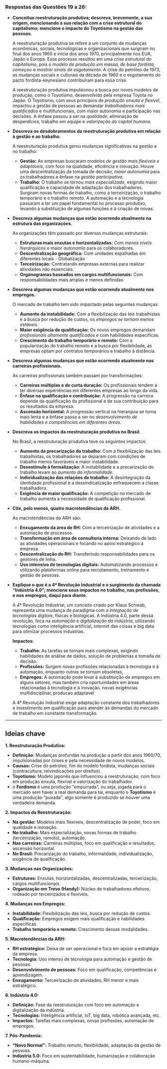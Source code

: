 
### Respostas das Questões 19 a 26:

- **Conceitue reestruturação produtiva; descreva, brevemente, a sua origem, mencionando a sua relação com a crise estrutural do capitalismo; mencione o impacto do Toyotismo na gestão das pessoas.**

  A reestruturação produtiva se refere a um conjunto de mudanças econômicas, sociais, tecnológicas e organizacionais que surgiram no final dos anos 1960 e início dos anos 1970, principalmente nos EUA, Japão e Europa. Esse processo resultou em uma *crise estrutural do capitalismo*, pois o *modelo de produção em massa, de base fordista, começou a mostrar sinais de esgotamento.* A crise do petróleo de 1973, as mudanças sociais e culturais da década de 1960 e o esgotamento do pacto fordista-keynesiano contribuíram para essa crise.

  A reestruturação produtiva impulsionou a busca por novos modelos de produção, como o *Toyotismo*, desenvolvido pela empresa Toyota no Japão. O Toyotismo, com seus princípios de *produção enxuta e flexível*, impactou a gestão de pessoas ao demandar *trabalhadores mais qualificados* e multifuncionais, com maior autonomia e participação nas decisões. A ênfase passou a ser na *qualidade*, eliminação de desperdícios, trabalho em equipe e *valorização do capital humano.*

- **Descreva os desdobramentos da reestruturação produtiva em relação à gestão e ao trabalho.**

  A reestruturação produtiva gerou mudanças significativas na gestão e no trabalho:

  * **Gestão:** As empresas buscaram *modelos de gestão mais flexíveis e adaptáveis*, com foco na qualidade, eficiência e inovação. Houve uma descentralização da tomada de decisão, *maior autonomia* para os trabalhadores e ênfase na *gestão participativa*.
  * **Trabalho:** O trabalho se tornou *mais especializado*, exigindo maior qualificação e capacidade de adaptação dos trabalhadores. Surgiram novas formas de trabalho, como a terceirização, o trabalho temporário e o trabalho remoto. A automação e a tecnologia passaram a ter um papel fundamental no processo produtivo, levando à substituição de algumas funções e à criação de novas.

- **Descreva algumas mudanças que estão ocorrendo atualmente na estrutura das organizações.**

  As organizações têm passado por diversas mudanças estruturais:

  * **Estruturas mais enxutas e horizontalizadas:** Com *menos níveis hierárquicos* e maior *autonomia* para os colaboradores.
  * **Descentralização geográfica:** Com unidades espalhadas em diferentes locais -  Globalização 
  * **Terceirização:** Contratando empresas externas para realizar atividades não essenciais.
  * **Organogramas baseados em cargos multifuncionais:** Com responsabilidades mais amplas e menos definidas.

- **Descreva algumas mudanças que estão ocorrendo atualmente nos empregos.**

  O mercado de trabalho tem sido impactado pelas seguintes mudanças:

  * **Aumento da instabilidade:** Com a flexibilização das leis trabalhistas e a busca por redução de custos, os *empregos se tornam menos estáveis.*
  * **Maior exigência de qualificação:** Os novos empregos demandam *profissionais altamente qualificados* e com habilidades específicas.
  * **Crescimento do trabalho temporário e remoto:** Com a popularização do trabalho remoto e a busca por flexibilidade, as empresas optam por contratos temporários e trabalho à distância.

- **Descreva algumas mudanças que estão ocorrendo atualmente nas carreiras profissionais.**

  As carreiras profissionais também passam por transformações:

  * **Carreiras múltiplas e de curta duração:** Os profissionais tendem a ter diversas experiências em diferentes empresas ao longo da vida.
  * **Ênfase na qualificação e contribuição:** A progressão na carreira depende da qualificação do profissional e de sua contribuição para os resultados da empresa.
  * **Ascensão horizontal:** A progressão vertical na hierarquia se torna mais lenta e a ênfase passa a ser no *desenvolvimento de habilidades e competências em diferentes áreas.*

- **Descreva os impactos da reestruturação produtiva no Brasil.**

  No Brasil, a reestruturação produtiva teve os seguintes impactos:

  * **Aumento da precarização do trabalho:** Com a flexibilização das leis trabalhistas, os trabalhadores se deparam com condições de trabalho menos favoráveis e maior instabilidade.
  * **Desestímulo à formalização:** A instabilidade e a precarização do trabalho levam ao *aumento da informalidade.*
  * **Individualização das relações de trabalho:** A desintegração da identidade profissional e a dessindicalização enfraquecem a classe trabalhadora.
  * **Exigência de maior qualificação:** A competição no mercado de trabalho aumenta a necessidade de qualificação profissional.

- **Cite, pelo menos, quatro macrotendências da ARH.**

  As macrotendências da ARH são:

  * **Enxugamento da área de RH:** Com a terceirização de atividades e a automação de processos.
  * **Transformação em área de consultoria interna:** Deixando de lado as atividades operacionais e focando no apoio estratégico à empresa.
  * **Descentralização do RH:** Transferindo responsabilidades para os gestores de linha.
  * **Uso intensivo de tecnologias digitais:** Automatizando processos e utilizando plataformas online para recrutamento, treinamento e gestão de pessoas.

- **Explique o que é a 4ª Revolução Industrial e o surgimento da chamada “Indústria 4.0”; mencione seus impactos no trabalho, nas profissões, e nos empregos, daqui para diante.**

  A 4ª Revolução Industrial, um conceito criado por Klaus Schwab, representa uma mudança de paradigma com a *integração de tecnologias digitais*, físicas e biológicas. A Indústria 4.0, parte dessa revolução, foca na *automação* e *digitalização da indústria*, utilizando tecnologias como inteligência artificial, internet das coisas e big data para otimizar processos industrias.
  

  **Impactos:**

  * **Trabalho:** As tarefas se tornam mais complexas, exigindo habilidades de análise de dados, solução de problemas e tomada de decisão.
  * **Profissões:** Surgem novas profissões relacionadas à tecnologia e à automação, enquanto outras se tornam obsoletas, 
  * **Empregos:** A automação pode levar à substituição de empregos em alguns setores, mas também cria oportunidades em áreas relacionadas à tecnologia e à inovação. novas exigências  multidisciplinar, producao adaptavel 

  A 4ª Revolução Industrial exige adaptação constante dos trabalhadores e investimento em qualificação para atender às demandas do mercado de trabalho em constante transformação.
---
## Ideias chave
**1. Reestruturação Produtiva:**

- **Definição:** Mudanças profundas na produção a partir dos anos 1960/70, impulsionadas por crises e pela necessidade de novos modelos.
- **Causas:** Crise do petróleo, fim do modelo fordista, mudanças sociais (contracultura, reivindicações por direitos).
- **Toyotismo:** Modelo japonês que influenciou a reestruturação, com foco em produção enxuta, flexível e valorização do trabalhador.
- o **Fordismo** é uma produção "empurrada", ou seja,  jogada para o mercado sem haver a real demanda para tal, enquanto o **Toyotismo** é uma produção "puxada", algo somente é produzido se houver uma verdadeira demanda.

**2. Impactos da Reestruturação:**

- **Na gestão:** Modelos mais flexíveis, descentralização de poder, foco em qualidade e inovação.
- **No trabalho:** Mais especialização, novas formas de trabalho (terceirização, remoto), automação.
- **Nas carreiras:** Carreiras múltiplas, foco em qualificação e resultados, ascensão horizontal.
- **No Brasil:** Precarização do trabalho, informalidade, individualização, exigência de qualificação.

**3. Mudanças nas Organizações:**

- **Estruturas:** Enxutas, horizontalizadas, descentralizadas, terceirização, cargos multifuncionais.
- **Organização em Trevo (Handy):** Núcleo de trabalhadores efetivos, rodeado por terceirizados e flexíveis.

**4. Mudanças nos Empregos:**

- **Instabilidade:** Flexibilização das leis, busca por redução de custos.
- **Qualificação:** Empregos exigem mais qualificação e habilidades específicas.
- **Trabalho temporário e remoto:** Crescimento dessas modalidades.

**5. Macrotendências da ARH:**

- **RH estratégico:** Deixa de ser operacional e foca em apoiar a estratégia da empresa.
- **Tecnologia:** Uso intenso de tecnologia para automação e gestão de pessoas.
- **Desenvolvimento de pessoas:** Foco em qualificação, competências e aprendizagem.
- **Enxugamento:** Terceirização de atividades, RH menor e mais estratégico.

**6. Indústria 4.0:**

- **Definição:** Fase da reestruturação com foco em automação e digitalização da indústria.
- **Tecnologias:** Inteligência artificial, IoT, big data, robótica avançada, etc.
- **Impactos:** Tarefas mais complexas, novas profissões, automação de empregos.

**7. Pós-Pandemia:**

- **"Novo Normal":** Trabalho remoto, flexibilidade, adaptação da gestão de pessoas.
- **Indústria 5.0:** Foco em sustentabilidade, humanização e colaboração humano-máquina.